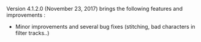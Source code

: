 Version 4.1.2.0 (November 23, 2017) brings the following features and improvements :

* Minor improvements and several bug fixes (stitching, bad characters in filter tracks..)